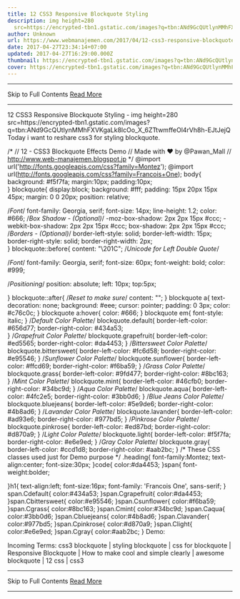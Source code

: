 ```yaml
---
title: 12 CSS3 Responsive Blockquote Styling
description: img height=280
  src=https://encrypted-tbn1.gstatic.com/images?q=tbn:ANd9GcQUtlynMMhFXVKgaLk8lcOo_X_6ZTtwmffeOl4rVh8h-EJtJejQ
author: Unknown
url: https://www.webmanajemen.com/2017/04/12-css3-responsive-blockquote-styling.html
date: 2017-04-27T23:34:14+07:00
updated: 2017-04-27T16:29:00.000Z
thumbnail: https://encrypted-tbn1.gstatic.com/images?q=tbn:ANd9GcQUtlynMMhFXVKgaLk8lcOo_X_6ZTtwmffeOl4rVh8h-EJtJejQ
cover: https://encrypted-tbn1.gstatic.com/images?q=tbn:ANd9GcQUtlynMMhFXVKgaLk8lcOo_X_6ZTtwmffeOl4rVh8h-EJtJejQ
---
```


<hr/> Skip to Full Contents <a href="https://www.webmanajemen.com/2017/04/12-css3-responsive-blockquote-styling.html" rel="follow" class="button" id="read-more">Read More</a> <hr/> 12 CSS3 Responsive Blockquote Styling - img height=280 src=https://encrypted-tbn1.gstatic.com/images?q=tbn:ANd9GcQUtlynMMhFXVKgaLk8lcOo_X_6ZTtwmffeOl4rVh8h-EJtJejQ Today i want to reshare css3 for styling blockquote.

/* 
// 12 - CSS3 Blockquote Effects Demo
// Made with ❤ by @Pawan_Mall
// http://www.web-manajemen.blogspot.jp 
*/
@import url('http://fonts.googleapis.com/css?family=Montez');
@import url(http://fonts.googleapis.com/css?family=Francois+One);
body{
  background: #f5f7fa;
  margin:10px;
  padding:10px;  
}
blockquote{
  display:block;
  background: #fff;
  padding: 15px 20px 15px 45px;
  margin: 0 0 20px;
  position: relative;
  
  /*Font*/
  font-family: Georgia, serif;
  font-size: 14px;
  line-height: 1.2;
  color: #666;
  /*Box Shadow - (Optional)*/
  -moz-box-shadow: 2px 2px 15px #ccc;
  -webkit-box-shadow: 2px 2px 15px #ccc;
  box-shadow: 2px 2px 15px #ccc;
  /*Borders - (Optional)*/
  border-left-style: solid;
  border-left-width: 15px;
  border-right-style: solid;
  border-right-width: 2px;    
}
blockquote::before{
  content: "\201C"; /*Unicode for Left Double Quote*/
  
  /*Font*/
  font-family: Georgia, serif;
  font-size: 60px;
  font-weight: bold;
  color: #999;
  
  /*Positioning*/
  position: absolute;
  left: 10px;
  top:5px;
  
}
blockquote::after{
  /*Reset to make sure*/
  content: "";
}
blockquote a{
  text-decoration: none;
  background: #eee;
  cursor: pointer;
  padding: 0 3px;
  color: #c76c0c;
}
blockquote a:hover{
 color: #666;
}
blockquote em{
  font-style: italic;
}
  /*Default Color Palette*/
blockquote.default{ 
  border-left-color: #656d77;
  border-right-color: #434a53;  
}
/*Grapefruit Color Palette*/
blockquote.grapefruit{
  border-left-color: #ed5565;
  border-right-color: #da4453;
}
/*Bittersweet Color Palette*/
blockquote.bittersweet{
  border-left-color: #fc6d58;
  border-right-color: #e95546;
}
/*Sunflower Color Palette*/
blockquote.sunflower{
  border-left-color: #ffcd69;
  border-right-color: #f6ba59;
}
/*Grass Color Palette*/
blockquote.grass{
  border-left-color: #9fd477;
  border-right-color: #8bc163;
}
/*Mint Color Palette*/
blockquote.mint{
  border-left-color: #46cfb0;
  border-right-color: #34bc9d;
}
/*Aqua Color Palette*/
blockquote.aqua{
  border-left-color: #4fc2e5;
  border-right-color: #3bb0d6;
}
/*Blue Jeans Color Palette*/
blockquote.bluejeans{
  border-left-color: #5e9de6;
  border-right-color: #4b8ad6;
}
/*Lavander Color Palette*/
blockquote.lavander{
  border-left-color: #ad93e6;
  border-right-color: #977bd5;
}
/*Pinkrose Color Palette*/
blockquote.pinkrose{
  border-left-color: #ed87bd;
  border-right-color: #d870a9;
}
/*Light Color Palette*/
blockquote.light{
  border-left-color: #f5f7fa;
  border-right-color: #e6e9ed;
}
/*Gray Color Palette*/
blockquote.gray{
  border-left-color: #ccd1d8;
  border-right-color: #aab2bc;
}
/* These CSS classes used just for Demo purpose */
.heading{
   font-family:Montez;
   text-align:center;
   font-size:30px;
}code{
  color:#da4453;
}span{
  font-weight:bolder;
  
}h1{
  text-align:left;
  font-size:16px;
  font-family: 'Francois One', sans-serif;
}
span.Cdefault{
  color:#434a53;
}span.Cgrapefruit{
  color:#da4453;
}span.Cbittersweet{
  color:#e95546;
}span.Csunflower{
  color:#f6ba59;
}span.Cgrass{
  color:#8bc163;
}span.Cmint{
  color:#34bc9d;
}span.Caqua{
  color:#3bb0d6;
}span.Cbluejeans{
  color:#4b8ad6;
}span.Clavander{
  color:#977bd5;
}span.Cpinkrose{
  color:#d870a9;
}span.Clight{
  color:#e6e9ed;
}span.Cgray{
  color:#aab2bc;
}
Demo:


Incoming Terms: css3 blockquote | styling blockquote | css for blockquote | Responsive Blockquote | How to make cool and simple clearly  | awesome blockquote | 12 css | css3 <hr/> Skip to Full Contents <a href="https://www.webmanajemen.com/2017/04/12-css3-responsive-blockquote-styling.html" rel="follow" class="button" id="read-more">Read More</a> <hr/>
